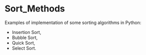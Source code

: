 # Sort_Methods
Examples of implementation of some sorting algorithms in Python:
 - Insertion Sort,
 - Bubble Sort,
 - Quick Sort,
 - Select Sort.
